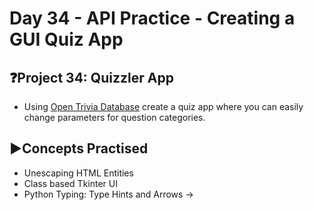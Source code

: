 # Day 34 - API Practice - Creating a GUI Quiz App

## ❓Project 34: Quizzler App
- Using [Open Trivia Database](https://opentdb.com/) create a quiz app where you can easily change parameters for question categories.

## ▶️Concepts Practised
- Unescaping HTML Entities
- Class based Tkinter UI
- Python Typing: Type Hints and Arrows ->
